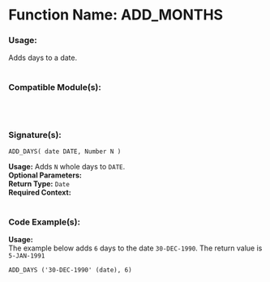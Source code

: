 # Function Name: ADD_MONTHS 

### Usage: 
Adds days to a date.
<br><br>

### Compatible Module(s):

<br><br>

### Signature(s):
```
ADD_DAYS( date DATE, Number N )
```
**Usage:** Adds `N` whole days to `DATE`.<br>
**Optional Parameters:**<br>
**Return Type:** `Date`<br>
**Required Context:**<br>
<br>

### Code Example(s):
**Usage:**<br>
The example below adds `6` days to the date `30-DEC-1990`. The return value is `5-JAN-1991`

```
ADD_DAYS ('30-DEC-1990' (date), 6)
```